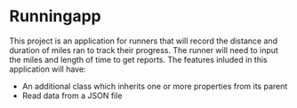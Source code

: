 ﻿# Runningapp

This project is an application for runners that will record the distance and duration of miles ran to track their progress.
The runner will need to input the miles and length of time to get reports. The features inluded in this application will have:
* An additional class which inherits one or more properties from its parent
* Read data from a JSON file 
